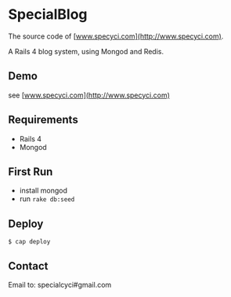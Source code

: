 SpecialBlog
===========

The source code of [www.specyci.com](http://www.specyci.com).

A Rails 4 blog system, using Mongod and Redis.

## Demo

see [www.specyci.com](http://www.specyci.com)

## Requirements

* Rails 4
* Mongod

## First Run

* install mongod
* run ```rake db:seed```

## Deploy

```
$ cap deploy
```

## Contact

Email to: specialcyci#gmail.com

##
